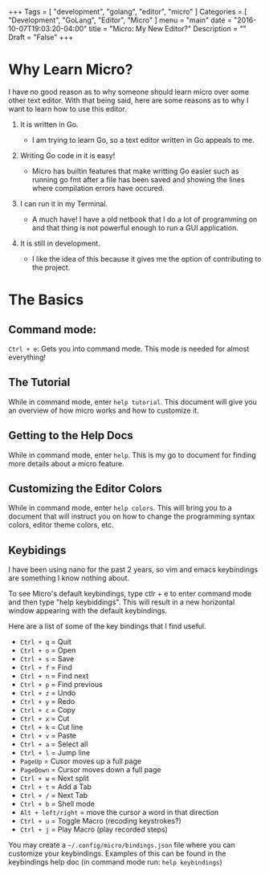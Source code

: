 +++
Tags = [
  "development",
  "golang",
  "editor",
  "micro"
]
Categories = [
  "Development",
  "GoLang",
  "Editor",
  "Micro"
]
menu = "main"
date = "2016-10-07T19:03:20-04:00"
title = "Micro: My New Editor?"
Description = ""
Draft = "False"
+++

Why Learn Micro?
===============
I have no good reason as to why someone should learn micro over some other text editor. With that being said, here are some reasons as to why I want to learn how to use this editor.

1. It is written in Go.
    - I am trying to learn Go, so a text editor written in Go appeals to me.

2. Writing Go code in it is easy!
    - Micro has builtin features that make writting Go easier such as running go fmt after a file has been saved and showing the lines where compilation errors have occured.

3. I can run it in my Terminal.
    - A much have! I have a old netbook that I do a lot of programming on and that thing is not powerful enough to run a GUI application.

4. It is still in development.
    - I like the idea of this because it gives me the option of contributing to the project.

The Basics
==========
Command mode:
------------
`Ctrl + e`: Gets you into command mode. This mode is needed for almost everything!

The Tutorial
------------
While in command mode, enter `help tutorial`. This document will give you an overview of how micro works and how to customize it.

Getting to the Help Docs
------------------------
While in command mode, enter `help`. This is my go to document for finding more details about a micro feature.

Customizing the Editor Colors
-----------------------------
While in command mode, enter `help colors`. This will bring you to a document that will instruct you on how to change the programming syntax colors, editor theme colors, etc.

Keybidings
----------
I have been using nano for the past 2 years, so vim and emacs keybindings are something I know nothing about.

To see Micro's default keybindings, type ctlr + e to enter command mode and then type "help keybiddings".
This will result in a new horizontal window appearing with the default keybindings.

Here are a list of some of the key bindings that I find useful.

- `Ctrl + q` = Quit
- `Ctrl + o` = Open
- `Ctrl + s` = Save
- `Ctrl + f` = Find
- `Ctrl + n` = Find next
- `Ctrl + p` = Find previous
- `Ctrl + z` = Undo
- `Ctrl + y` = Redo
- `Ctrl + c` = Copy
- `Ctrl + x` = Cut
- `Ctrl + k` = Cut line
- `Ctrl + v` = Paste
- `Ctrl + a` = Select all
- `Ctrl + l` = Jump line
- `PageUp` = Cusor moves up a full page
- `PageDown` = Cursor moves down a full page
- `Ctrl + w` = Next split
- `Ctrl + t` = Add a Tab
- `Ctrl + /` = Next Tab
- `Ctrl + b` = Shell mode
- `Alt + left/right` = move the cursor a word in that direction
- `Ctrl + u` = Toggle Macro (recoding keystrokes?)
- `Ctrl + j` = Play Macro (play recorded steps)

You may create a `~/.config/micro/bindings.json` file where you can customize your keybindings.
Examples of this can be found in the keybindings help doc (in command mode run: `help keybindings`)